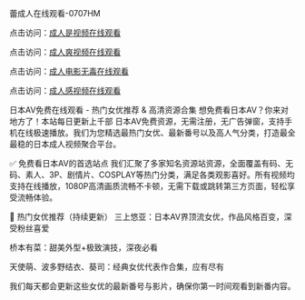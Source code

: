 蕾成人在线观看-0707HM

点击访问：<a href="https://tfda.pages.dev/">成人是视频在线观看</a>

点击访问：<a href="https://gda-c7m.pages.dev/">成人爽视频在线观看</a>

点击访问：<a href="https://rtj-3zo.pages.dev/">成人电影无毒在线观看</a>

点击访问：<a href="https://bered.pages.dev/">成人感视频在线观看</a>

日本AV免费在线观看 - 热门女优推荐 & 高清资源合集
想免费看日本AV？你来对地方了！本站每日更新上千部 日本AV免费资源，无需注册，无广告弹窗，支持手机在线极速播放。我们为您精选最热门女优、最新番号以及高人气分类，打造最全最稳的日本成人视频聚合平台。

✅ 免费看日本AV的首选站点
我们汇聚了多家知名资源站资源，全面覆盖有码、无码、素人、3P、剧情片、COSPLAY等热门分类，满足各类观影喜好。所有视频均支持在线播放，1080P高清画质流畅不卡顿，无需下载或跳转第三方页面，轻松享受流畅体验。

🌟 热门女优推荐（持续更新）
三上悠亚：日本AV界顶流女优，作品风格百变，深受粉丝喜爱

桥本有菜：甜美外型+极致演技，深夜必看

天使萌、波多野结衣、葵司：经典女优代表作合集，应有尽有

我们每天都会更新这些女优的最新番号与影片，确保你第一时间观看到新番内容。

<span style="display:none;">[Canonical link](https://github.com/dcx1224/1221 ）</span>
